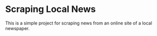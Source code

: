 # Scraping Local News

This is a simple project for scraping news from an online site of a local newspaper.